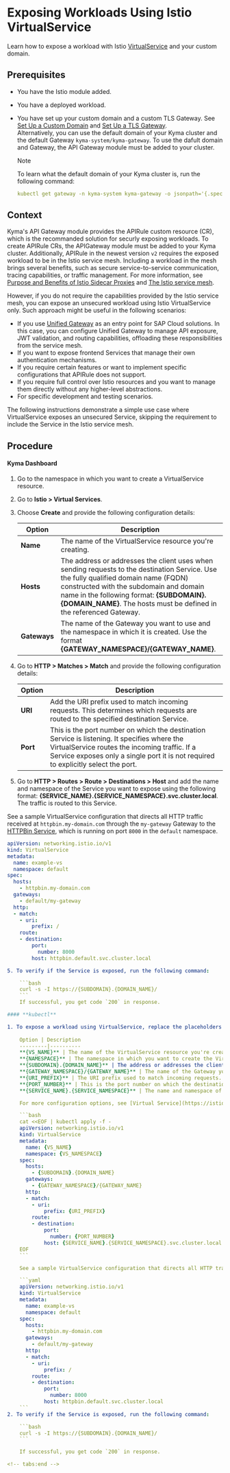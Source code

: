 # Exposing Workloads Using Istio VirtualService
Learn how to expose a workload with Istio [VirtualService](https://istio.io/latest/docs/reference/config/networking/virtual-service/) and your custom domain.

## Prerequisites
- You have the Istio module added.
- You have a deployed workload.
- You have set up your custom domain and a custom TLS Gateway. See [Set Up a Custom Domain](https://kyma-project.io/#/api-gateway/user/tutorials/01-10-setup-custom-domain-for-workload) and [Set Up a TLS Gateway](https://kyma-project.io/#/api-gateway/user/tutorials/01-20-set-up-tls-gateway). <br>Alternatively, you can use the default domain of your Kyma cluster and the default Gateway `kyma-system/kyma-gateway`. To use the dafult domain and Gateway, the API Gateway module must be added to your cluster.

    >[!NOTE]
    > To learn what the default domain of your Kyma cluster is, run the following command:
    >```yaml
    >kubectl get gateway -n kyma-system kyma-gateway -o jsonpath='{.spec.servers[0].hosts}'
    >```


## Context
Kyma's API Gateway module provides the APIRule custom resource (CR), which is the recommanded solution for securly exposing workloads. To create APIRule CRs, the APIGateway module must be added to your Kyma cluster. Additionally, APIRule in the newest version `v2` requires the exposed workload to be in the Istio service mesh. Including a workload in the mesh brings several benefits, such as secure service-to-service communication, tracing capabilities, or traffic management. For more information, see [Purpose and Benefits of Istio Sidecar Proxies](https://help.sap.com/docs/btp/sap-business-technology-platform/istio-sidecar-proxies?version=Cloud) and [The Istio service mesh](https://istio.io/latest/about/service-mesh/).

However, if you do not require the capabilities provided by the Istio service mesh, you can expose an unsecured workload using Istio VirtualService only. Such approach might be useful in the following scenarios:
* If you use [Unified Gateway](https://pages.github.tools.sap/unified-gateway/) as an entry point for SAP Cloud solutions. In this case, you can configure Unified Gateway to manage API exposure, JWT validation, and routing capabilities, offloading these responsibilities from the service mesh.
* If you want to expose frontend Services that manage their own authentication mechanisms.
* If you require certain features or want to implement specific configurations that APIRule does not support.
* If you require full control over Istio resources and you want to manage them directly without any higher-level abstractions.
* For specific development and testing scenarios.

The following instructions demonstrate a simple use case where VirtualService exposes an unsecured Service, skipping the requirement to include the Service in the Istio service mesh.


## Procedure

<!-- tabs:start -->
#### **Kyma Dashboard**
1. Go to the namespace in which you want to create a VirtualService resource.
2. Go to **Istio > Virtual Services**.
2. Choose **Create** and provide the following configuration details:
   
    Option | Description
    ---------|----------
    **Name** | The name of the VirtualService resource you're creating.
    **Hosts** | The address or addresses the client uses when sending requests to the destination Service. Use the fully qualified domain name (FQDN) constructed with the subdomain and domain name in the following format: **{SUBDOMAIN}.{DOMAIN_NAME}**. The hosts must be defined in the referenced Gateway.
    **Gateways**| The name of the Gateway you want to use and the namespace in which it is created. Use the format **{GATEWAY_NAMESPACE}/{GATEWAY_NAME}**.

3. Go to **HTTP > Matches > Match** and provide the following configuration details:
   
    Option | Description
    ---------|----------
    **URI** | Add the URI prefix used to match incoming requests. This determines which requests are routed to the specified destination Service.
    **Port** | This is the port number on which the destination Service is listening. It specifies where the VirtualService routes the incoming traffic. If a Service exposes only a single port it is not required to explicitly select the port.
    
4. Go to **HTTP > Routes > Route > Destinations > Host** and add the name and namespace of the Service you want to expose using the following format: **{SERVICE_NAME}.{SERVICE_NAMESPACE}.svc.cluster.local**. The traffic is routed to this Service.

    
See a sample VirtualService configuration that directs all HTTP traffic received at `httpbin.my-domain.com` through the `my-gateway` Gateway to the [HTTPBin Service](https://github.com/istio/istio/blob/master/samples/httpbin/httpbin.yaml), which is running on port `8000` in the `default` namespace.


```yaml
apiVersion: networking.istio.io/v1
kind: VirtualService
metadata:
  name: example-vs
  namespace: default
spec:
  hosts:
    - httpbin.my-domain.com
  gateways:
    - default/my-gateway
  http:
  - match:
    - uri:
        prefix: /
    route:
    - destination:
        port:
          number: 8000
        host: httpbin.default.svc.cluster.local

5. To verify if the Service is exposed, run the following command:

    ```bash
    curl -s -I https://{SUBDOMAIN}.{DOMAIN_NAME}/
    ```
    If successful, you get code `200` in response.

#### **kubectl**

1. To expose a workload using VirtualService, replace the placeholders and run the following command:
   
    Option | Description
    ---------|----------
    **{VS_NAME}** | The name of the VirtualService resource you're creating.
    **{NAMESPACE}** | The namespace in which you want to create the VirtualService resource. 
    **{SUBDOMAIN}.{DOMAIN_NAME}** | The address or addresses the client uses when sending requests to the destination Service. Use the fully qualified domain name (FQDN) constructed with the subdomain and domain name in the following format: **{SUBDOMAIN}.{DOMAIN_NAME}**. The hosts must be defined in the referenced Gateway.
    **{GATEWAY_NAMESPACE}/{GATEWAY_NAME}** | The name of the Gateway you want to use and the namespace in which it is deployed.
    **{URI_PREFIX}** | The URI prefix used to match incoming requests. This determines which requests are routed to the specified destination Service.
    **{PORT_NUMBER}** | This is the port number on which the destination Service is listening. It specifies where the VirtualService routes incoming requests. If a Service exposes only a single port it is not required to explicitly select the port.
    **{SERVICE_NAME}.{SERVICE_NAMESPACE}** | The name and namespace of the Service you want to expose. The requests are routed to this Service.

    For more configuration options, see [Virtual Service](https://istio.io/latest/docs/reference/config/networking/virtual-service/).

    ```bash
    cat <<EOF | kubectl apply -f -
    apiVersion: networking.istio.io/v1
    kind: VirtualService
    metadata:
      name: {VS_NAME}
      namespace: {VS_NAMESPACE}
    spec:
      hosts:
        - {SUBDOMAIN}.{DOMAIN_NAME}
      gateways:
        - {GATEWAY_NAMESPACE}/{GATEWAY_NAME}
      http:
      - match:
        - uri:
            prefix: {URI_PREFIX}
        route:
        - destination:
            port:
              number: {PORT_NUMBER}
            host: {SERVICE_NAME}.{SERVICE_NAMESPACE}.svc.cluster.local
    EOF
    ```

    See a sample VirtualService configuration that directs all HTTP traffic received at `httpbin.my-domain.com` through the `my-gateway` Gateway to the [HTTPBin Service](https://github.com/istio/istio/blob/master/samples/httpbin/httpbin.yaml), which is running on port `8000` in the `default` namespace.

    ```yaml
    apiVersion: networking.istio.io/v1
    kind: VirtualService
    metadata:
      name: example-vs
      namespace: default
    spec:
      hosts:
        - httpbin.my-domain.com
      gateways:
        - default/my-gateway
      http:
      - match:
        - uri:
            prefix: /
        route:
        - destination:
            port:
              number: 8000
            host: httpbin.default.svc.cluster.local
    ```
2. To verify if the Service is exposed, run the following command:

    ```bash
    curl -s -I https://{SUBDOMAIN}.{DOMAIN_NAME}/
    ```

    If successful, you get code `200` in response.

<!-- tabs:end -->